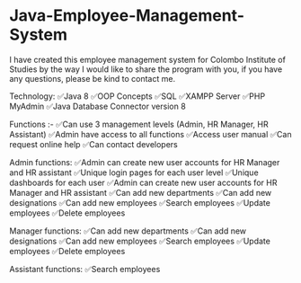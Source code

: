 # Java-Employee-Management-System
I have created this employee management system for Colombo Institute of Studies by the way I would like to share the program with you, if you have any questions, please be kind to contact me.

Technology:
✅Java 8
✅OOP Concepts
✅SQL
✅XAMPP Server
✅PHP MyAdmin
✅Java Database Connector version 8

Functions :-
✅Can use 3 management levels (Admin, HR Manager, HR Assistant)
✅Admin have access to all functions
✅Access user manual
✅Can request online help
✅Can contact developers

Admin functions:
✅Admin can create new user accounts for HR Manager and HR assistant
✅Unique login pages for each user level
✅Unique dashboards for each user
✅Admin can create new user accounts for HR Manager and HR assistant
✅Can add new departments
✅Can add new designations
✅Can add new employees
✅Search employees
✅Update employees
✅Delete employees

Manager functions:
✅Can add new departments
✅Can add new designations
✅Can add new employees
✅Search employees
✅Update employees
✅Delete employees

Assistant functions:
✅Search employees


